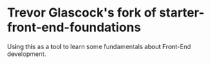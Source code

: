 # Trevor Glascock's fork of starter-front-end-foundations
Using this as a tool to learn some fundamentals about Front-End development.
